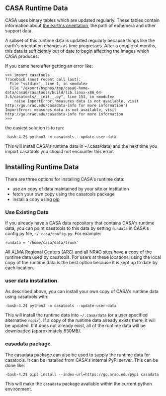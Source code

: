 
## CASA Runtime Data

CASA uses binary tables which are updated regularly. These tables contain information about [the earth's orientation](https://www.iers.org/IERS/EN/DataProducts/data.html), the path of ephemera and other support data. 

A subset of this runtime data is updated regularly because things like the earth's orientation changes as time progresses. After a couple of months, this data is sufficiently out of date to begin affecting the images which CASA produces.

If you came here after getting an error like:
```
>>> import casatools
Traceback (most recent call last):
  File "<stdin>", line 1, in <module>
  File "/export/hypnos/tmp/casa6-home-data/casa6/casatools/build/lib.linux-x86_64-3.6/casatools/__init__.py", line 153, in <module>
    raise ImportError('measures data is not available, visit http://go.nrao.edu/casadata-info for more information')
ImportError: measures data is not available, visit http://go.nrao.edu/casadata-info for more information
>>> 
```
the easiest solution is to run:
```
-bash-4.2$ python3 -m casatools --update-user-data
```
This will install CASA's runtime data in ~/.casa/data, and the next time you import casatools you should not encounter this error.

## Installing Runtime Data

There are three options for installing CASA's runtime data:

  * use an copy of data maintained by your site or institution
  * fetch your own copy using the casatools package
  * install a copy using [pip](https://pypi.org/project/pip/)

### Use Existing Data

If you already have a CASA data repository that contains CASA's runtime data, you can point casatools to this data by setting ```rundata``` in CASA's config.py file, ```~/.casa/config.py```. For example:
```
rundata = '/home/casa/data/trunk'
```
All [ALMA Regional Centers (ARC)](https://www.almaobservatory.org/en/about-alma-at-first-glance/global-collaboration/) and all NRAO sites have a copy of the runtime data used by casatools. For users at these locations, using the local copy of the runtime data is the best option because it is kept up to date by each location.

### user data installation

As described above, you can install your own copy of CASA's runtime data using casatools with:
```
-bash-4.2$ python3 -m casatools --update-user-data
```
This will install the runtime data into ```~/.casa/data``` (or a user specified alternative ```rcdir```). If a copy of the runtime data already exists there, it will be updated. If it does not already exist, all of the runtime data will be downloaded (approximately 830MB).

### casadata package

The casadata package can also be used to supply the runtime data for casatools. It can be installed from CASA's internal PyPI server. This can be done like:
```
-bash-4.2$ pip3 install --index-url=https://go.nrao.edu/pypi casadata
```
This will make the ```casadata``` package available within the current python environment.

